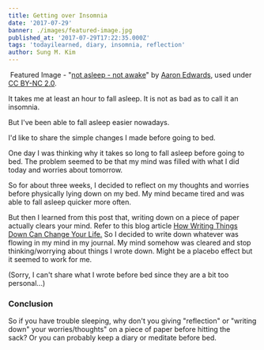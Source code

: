 ```yaml
---
title: Getting over Insomnia
date: '2017-07-29'
banner: ./images/featured-image.jpg
published_at: '2017-07-29T17:22:35.000Z'
tags: 'todayilearned, diary, insomnia, reflection'
author: Sung M. Kim
---
```


 Featured Image - "[not asleep - not awake](https://www.flickr.com/photos/evill1/31534763/in/photolist-3MCbP-858FCF-4y4tQS-4JUkjn-4JUkfD-aSacvX-69RAH-9K6bru-W1weV9-UXiN5q-7Qm8vA-2NU2Ay-G7KcM-98jATK-6ZrURC-d7Ru6L-4YQyao-4V9MqY-4v1UcX-9ysdXL-8fij1j-5EqZMx-8SpcDq-6ZHubB-5xB8Sn-7RULBk-7jRAXm-rykK7H-9iYvE9-52Jr54-2i4CK-584ju8-4Y1yQQ-4EZ49J-b5hQr-6KHt8e-62qmeZ-3g8ZPU-6ttCwZ-cWhHJS-sauRw-8nEJi6-a7ta7C-5ZgWDW-BnTty-7mMwe-7wk11Y-kW2v3A-4dG2yZ-axrJS6)" by [Aaron Edwards](https://www.flickr.com/photos/evill1/), used under [CC BY-NC 2.0](https://creativecommons.org/licenses/by-nc/2.0/).

It takes me at least an hour to fall asleep. It is not as bad as to call it an insomnia.

But I've been able to fall asleep easier nowadays.

I'd like to share the simple changes I made before going to bed.

One day I was thinking why it takes so long to fall asleep before going to bed. The problem seemed to be that my mind was filled with what I did today and worries about tomorrow.

So for about three weeks, I decided to reflect on my thoughts and worries before physically lying down on my bed. My mind became tired and was able to fall asleep quicker more often.

But then I learned from this post that, writing down on a piece of paper actually clears your mind. Refer to this blog article [How Writing Things Down Can Change Your Life.](http://www.lifehack.org/articles/lifestyle/how-writing-things-down-can-change-your-life.html) So I decided to write down whatever was flowing in my mind in my journal. My mind somehow was cleared and stop thinking/worrying about things I wrote down. Might be a placebo effect but it seemed to work for me.

(Sorry, I can't share what I wrote before bed since they are a bit too personal...)

### Conclusion

So if you have trouble sleeping, why don't you giving "reflection" or "writing down" your worries/thoughts" on a piece of paper before hitting the sack? Or you can probably keep a diary or meditate before bed.


